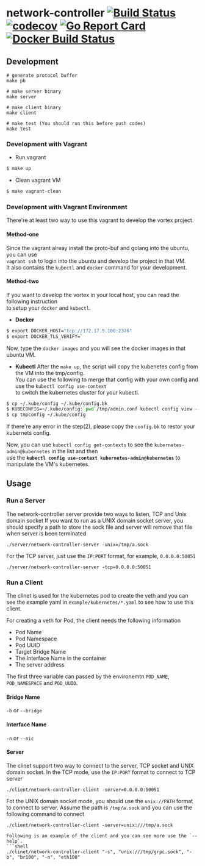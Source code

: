 # network-controller [![Build Status](https://travis-ci.org/linkernetworks/network-controller.svg?branch=master)](https://travis-ci.org/linkernetworks/network-controller) [![codecov](https://codecov.io/gh/linkernetworks/network-controller/branch/master/graph/badge.svg)](https://codecov.io/gh/linkernetworks/network-controller) [![Go Report Card](https://goreportcard.com/badge/github.com/linkernetworks/network-controller)](https://goreportcard.com/report/github.com/linkernetworks/network-controller)  [![Docker Build Status](https://img.shields.io/docker/build/sdnvortex/network-controller.svg)](https://hub.docker.com/r/sdnvortex/network-controller/)


## Development

```shell
# generate protocol buffer
make pb

# make server binary
make server

# make client binary
make client

# make test (You should run this before push codes)
make test
```

### Development with Vagrant
- Run vagrant
```sh
$ make up
```
- Clean vagrant VM
```sh
$ make vagrant-clean
```

### Development with Vagrant Environment
There're at least two way to use this vagrant to develop the vortex project.

#### Method-one
Since the vagrant alreay install the proto-buf and golang into the ubuntu, you can use  
`vagrant ssh` to login into the ubuntu and develop the project in that VM.  
It also contains the `kubectl` and `docker` command for your development.  

#### Method-two
If you want to develop the vortex in your local host, you can read the following instruction  
to setup your `docker` and `kubectl`.  

-  **Docker**
```sh
$ export DOCKER_HOST="tcp://172.17.9.100:2376"
$ export DOCKER_TLS_VERIFY=`
```
Now, type the `docker images` and you will see the docker images in that ubuntu VM.  

-  **Kubectl**
After the `make up`, the script will copy the kubenetes config from the VM into the tmp/config.  
You can use the following to merge that config with your own config and use the `kubectl config use-context`  
to switch the kubernetes cluster for your kubectl.  

```sh
$ cp ~/.kube/config ~/.kube/config.bk
$ KUBECONFIG=~/.kube/config:`pwd`/tmp/admin.conf kubectl config view --flatten > tmpconfig
$ cp tmpconfig ~/.kube/config
```
If there're any error in the step(2), please copy the `config.bk` to restor your kubernets config.  

Now, you can use `kubectl config get-contexts` to see the `kubernetes-admin@kubernetes` in the list and then  
use the **`kubectl config use-context kubernetes-admin@kubernetes`** to manipulate the VM's kubernetes.


## Usage

### Run a Server
The network-controller server provide two ways to listen, TCP and Unix domain socket
If you want to run as a UNIX domain socket server, you should specify a path to store the sock file
and server will remove that file when server is been terminated
```shell
./server/network-controller-server -unix=/tmp/a.sock
```
For the TCP server, just use the `IP:PORT` format, for example, `0.0.0.0:50051`
```shell
./server/network-controller-server -tcp=0.0.0.0:50051
```

### Run a Client
The clinet is used for the kubernetes pod to create the veth and you can see the example yaml in `example/kubernetes/*.yaml` to see how to use this client.

For creating a veth for Pod, the client needs the following information
- Pod Name
- Pod Namespace
- Pod UUID
- Target Bridge Name
- The Interface Name in the container
- The server address

The first three variable can passed by the environemtn `POD_NAME`, `POD_NAMESPACE` and `POD_UUID`.

#### Bridge Name
`-b` or `--bridge`

#### Interface Name
`-n` or `--nic`

#### Server
The clinet support two way to connect to the server, TCP socket and UNIX domain socket.
In the TCP mode, use the `IP:PORT` format to connect to TCP server
```shell
./client/network-controller-client -server=0.0.0.0:50051
```
Fot the UNIX domain socket mode, you should use the `unix://PATH` format to connect to server.
Assume the path is `/tmp/a.sock` and you can use the following command to connect
```shell
./client/network-controller-client -server=unix:///tmp/a.sock

Following is an example of the client and you can see more use the `--help`.
```shell
./clinet/network-controller-client "-s", "unix:///tmp/grpc.sock", "-b", "br100", "-n", "eth100"
```

